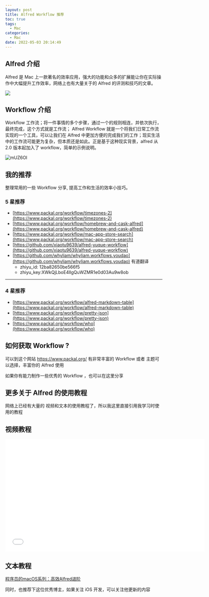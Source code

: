 ```yaml
---
layout: post
title: Alfred Workflow 推荐
toc: true
tags:
  - Mac
categories:
  - Mac
date: 2022-05-03 20:14:49
---
```


## Alfred 介绍

Alfred 是 Mac 上一款著名的效率应用，强大的功能和众多的扩展能让你在实际操作中大幅提升工作效率，网络上也有大量关于的 Alfred 的评测和技巧的文章。

![](https://cdn.sspai.com/attachment/origin/2016/02/19/311872.png?imageView2/2/w/1120/q/90/interlace/1/ignore-error/1)

## Workflow 介绍

Workflow 工作流；将一件事情的多个步骤，通过一个的规则相连，并依次执行，最终完成，这个方式就是工作流； Alfred Workflow 就是一个将我们日常工作流 实现的一个工具，可以让我们在 Alfred 中更加方便的完成我们的工作；现实生活中的工作流可能更为复杂，但本质还是如此。正是基于这种现实背景，alfred 从 2.0 版本起加入了 workflow，简单的示例说明。

![mUZ6OI](http://ipic-typora-samzong.oss-cn-qingdao.aliyuncs.com//uPic/mUZ6OI.png?x-oss-process=image/resize,w_960,m_lfit)

## 我的推荐

整理常用的一些 Workflow 分享, 提高工作和生活的效率小技巧。

### 5 星推荐

- [https://www.packal.org/workflow/timezones-2](https://www.packal.org/workflow/timezones-2)
- [https://www.packal.org/workflow/homebrew-and-cask-alfred](https://www.packal.org/workflow/homebrew-and-cask-alfred)
- [https://www.packal.org/workflow/mac-app-store-search](https://www.packal.org/workflow/mac-app-store-search)
- [https://github.com/xiaotu9639/alfred-yuque-workflow](https://github.com/xiaotu9639/alfred-yuque-workflow)
- [https://github.com/whyliam/whyliam.workflows.youdao](https://github.com/whyliam/whyliam.workflows.youdao) 有道翻译
  - zhiyu_id: 12ba82650be566f5
  - zhiyu_key:XWkQjLboE4llgQuWZMR1e0d03Au9w8ob

---

### 4 星推荐

- [https://www.packal.org/workflow/alfred-markdown-table](https://www.packal.org/workflow/alfred-markdown-table)
- [https://www.packal.org/workflow/pretty-json](https://www.packal.org/workflow/pretty-json)
- [https://www.packal.org/workflow/who](https://www.packal.org/workflow/who)

## 如何获取 Workflow ?

可以到这个网站 <https://www.packal.org/>  有非常丰富的 Workflow 或者 主题可以选择，丰富你的 Alfred 使用

如果你有能力制作一些优秀的 Workflow ，也可以在这里分享

## 更多关于 Alfred 的使用教程

网络上已经有大量的 视频和文本的使用教程了，所以我这里直接引用我学习时使用的教程

## 视频教程

<iframe width="640" height="360" src="//player.bilibili.com/player.html?aid=894481262&bvid=BV1GP4y1g7HJ&cid=700510300&page=1" scrolling="no" frameborder="no" framespacing="0" allowfullscreen="true"> </iframe>

## 文本教程

[程序员的macOS系列：高效Alfred进阶](https://ihtcboy.com/2020/02/09/2020-02-09_%E7%A8%8B%E5%BA%8F%E5%91%98%E7%9A%84macOS%E7%B3%BB%E5%88%97%EF%BC%9A%E9%AB%98%E6%95%88Alfred%E8%BF%9B%E9%98%B6/)

同时，也推荐下这位优秀博主，如果关注 iOS 开发，可以关注他更新的内容
